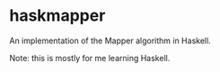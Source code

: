 # haskmapper

An implementation of the Mapper algorithm in Haskell.

Note: this is mostly for me learning Haskell.
